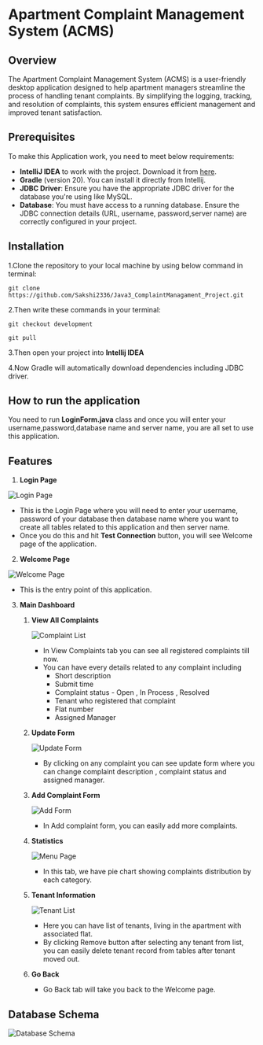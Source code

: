# Apartment Complaint Management System (ACMS)

## Overview 

The Apartment Complaint Management System (ACMS) is a user-friendly desktop application designed to help apartment managers streamline the process of handling tenant complaints. By simplifying the logging, tracking, and resolution of complaints, this system ensures efficient management and improved tenant satisfaction.

## Prerequisites

To make this Application work, you need to meet below requirements:

- **IntelliJ IDEA** to work with the project. Download it from [here](https://www.jetbrains.com/idea/).
- **Gradle** (version 20). You can install it directly from Intellij.
- **JDBC Driver**: Ensure you have the appropriate JDBC driver for the database you're using like MySQL.
- **Database**: You must have access to a running database. Ensure the JDBC connection details (URL, username, password,server name) are correctly configured in your project.

## Installation

1.Clone the repository to your local machine by using below command in terminal:

`git clone https://github.com/Sakshi2336/Java3_ComplaintManagament_Project.git`

2.Then write these commands in your terminal:

`git checkout development`

`git pull`

3.Then open your project into **Intellij IDEA**

4.Now Gradle will automatically download dependencies including JDBC driver.

## How to run the application

You need to run **LoginForm.java** class and once you will enter your username,password,database name and server name, you are all set to use this application.

## Features

1. **Login Page**

![Login Page](src/main/resources/org/example/java3_final_project/Images/LoginPage.png)

- This is the Login Page where you will need to enter your username, password of your database then database name where you want to create all tables related to this application and then server name.
- Once you do this and hit **Test Connection** button, you will see Welcome page of the application.


2. **Welcome Page**

![Welcome Page](src/main/resources/org/example/java3_final_project/Images/WelcomePage.png)

- This is the entry point of this application.


3. **Main Dashboard**

    1. **View All Complaints**

        ![Complaint List](src/main/resources/org/example/java3_final_project/Images/ViewComp.png)

        - In View Complaints tab you can see all registered complaints till now.
        - You can have every details related to any complaint including
            + Short description
            + Submit time
            + Complaint status - Open , In Process , Resolved
            + Tenant who registered that complaint
            + Flat number 
            + Assigned Manager
    
    2. **Update Form**

       ![Update Form](src/main/resources/org/example/java3_final_project/Images/UpdateForm.png)
   
       - By clicking on any complaint you can see update form where you can change complaint description , complaint status and assigned manager.

    3. **Add Complaint Form**

       ![Add Form](src/main/resources/org/example/java3_final_project/Images/AddForm.png)

        - In Add complaint form, you can easily add more complaints.

    4. **Statistics**

       ![Menu Page](src/main/resources/org/example/java3_final_project/Images/statistics.png)

       - In this tab, we have pie chart showing complaints distribution by each category.

    5. **Tenant Information**

       ![Tenant List](src/main/resources/org/example/java3_final_project/Images/Remove.png)

       - Here you can have list of tenants, living in the apartment with associated flat.
       - By clicking Remove button after selecting any tenant from list, you can easily delete tenant record from tables after tenant moved out.

    6. **Go Back**

       -  Go Back tab will take you back to the Welcome page.
       

## Database Schema

![Database Schema](src/main/resources/org/example/java3_final_project/Images/databaseSchema.png)